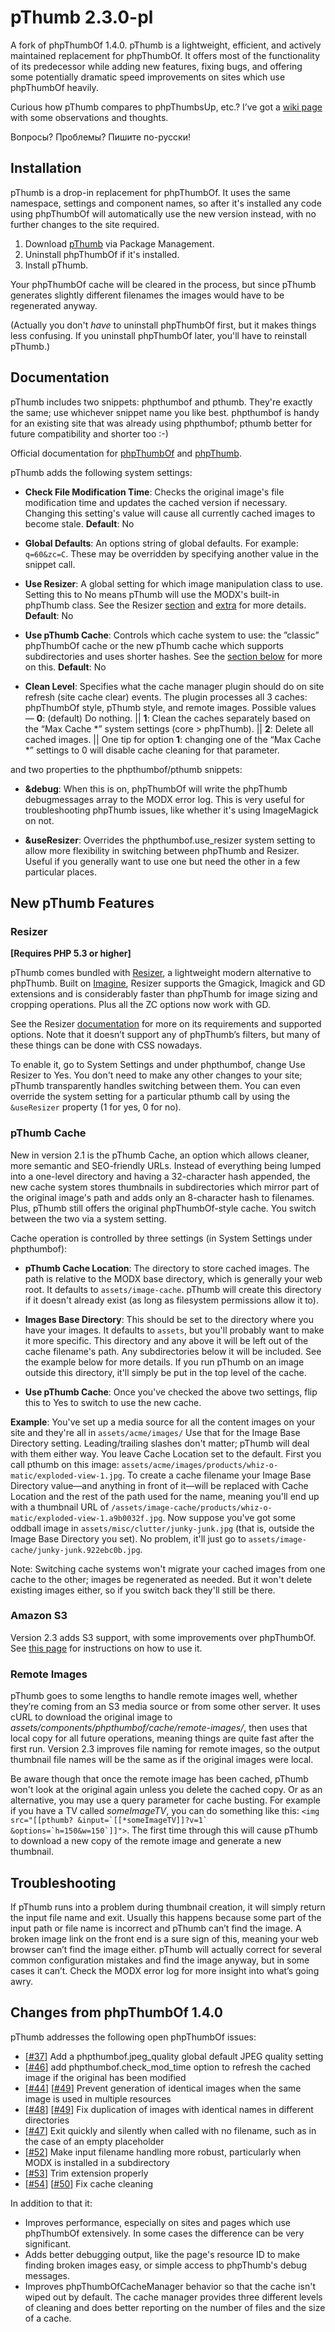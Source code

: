 pThumb 2.3.0-pl
==========

A fork of phpThumbOf 1.4.0.  pThumb is a lightweight, efficient, and actively maintained replacement for phpThumbOf.  It offers most of the functionality of its predecessor while adding new features, fixing bugs, and offering some potentially dramatic speed improvements on sites which use phpThumbOf heavily.

Curious how pThumb compares to phpThumbsUp, etc.?  I’ve got a [wiki page](https://github.com/oo12/phpThumbOf/wiki/Thumb-War) with some observations and thoughts.

Вопросы? Проблемы? Пишите по-русски!


Installation
------------

pThumb is a drop-in replacement for phpThumbOf.  It uses the same namespace, settings and component names, so after it's installed any code using phpThumbOf will automatically use the new version instead, with no further changes to the site required.

1. Download [pThumb](http://modx.com/extras/package/pthumb) via Package Management.
2. Uninstall phpThumbOf if it's installed.
3. Install pThumb.

Your phpThumbOf cache will be cleared in the process, but since pThumb generates slightly different filenames the images would have to be regenerated anyway.

(Actually you don't _have_ to uninstall phpThumbOf first, but it makes things less confusing. If you uninstall phpThumbOf later, you'll have to reinstall pThumb.)


Documentation
--------

pThumb includes two snippets: phpthumbof and pthumb.  They're exactly the same; use whichever snippet name you like best. phpthumbof is handy for an existing site that was already using phpthumbof; pthumb better for future compatibility and shorter too :-)

Official documentation for [phpThumbOf](http://rtfm.modx.com/display/addon/phpthumbof/) and [phpThumb](http://phpthumb.sourceforge.net/demo/docs/phpthumb.readme.txt).

pThumb adds the following system settings:

* __Check File Modification Time__: Checks the original image's file modification time and updates the cached version if necessary.  Changing this setting's value will cause all currently cached images to become stale. **Default**: No

* __Global Defaults__: An options string of global defaults. For example: ```q=60&zc=C```. These may be overridden by specifying another value in the snippet call.

* __Use Resizer__: A global setting for which image manipulation class to use. Setting this to No means pThumb will use the MODX's built-in phpThumb class. See the Resizer [section](#resizer) and [extra](http://modx.com/extras/package/resizer) for more details. **Default**: No

* __Use pThumb Cache__: Controls which cache system to use: the ”classic” phpThumbOf cache or the new pThumb cache which supports subdirectories and uses shorter hashes.  See the [section below](#pthumb-cache) for more on this. **Default**: No

* __Clean Level__: Specifies what the cache manager plugin should do on site refresh (site cache clear) events. The plugin processes all 3 caches: phpThumbOf style, pThumb style, and remote images. Possible values — **0**: (default) Do nothing. || **1**: Clean the caches separately based on the “Max Cache \*” system settings (core > phpThumb). || **2**: Delete all cached images. || One tip for option **1**: changing one of the “Max Cache \*” settings to 0 will disable cache cleaning for that parameter.

and two properties to the phpthumbof/pthumb snippets:

* __&amp;debug__: When this is on, phpThumbOf will write the phpThumb debugmessages array to the MODX error log.  This is very useful for troubleshooting phpThumb issues, like whether it's using ImageMagick on not.

* __&amp;useResizer__: Overrides the phpthumbof.use_resizer system setting to allow more flexibility in switching between phpThumb and Resizer.  Useful if you generally want to use one but need the other in a few particular places.

New pThumb Features
------------

### Resizer

__[Requires PHP 5.3 or higher]__

pThumb comes bundled with [Resizer](http://modx.com/extras/package/resizer), a lightweight modern alternative to phpThumb. Built on [Imagine](https://github.com/avalanche123/Imagine), Resizer supports the Gmagick, Imagick and GD extensions and is considerably faster than phpThumb for image sizing and cropping operations. Plus all the ZC options now work with GD.

See the Resizer [documentation](https://github.com/oo12/Resizer) for more on its requirements and supported options.  Note that it doesn’t support any of phpThumb’s filters, but many of these things can be done with CSS nowadays.

To enable it, go to System Settings and under phpthumbof, change Use Resizer to Yes. You don't need to make any other changes to your site; pThumb transparently handles switching between them.  You can even override the system setting for a particular pthumb call by using the ```&useResizer``` property (1 for yes, 0 for no).


### pThumb Cache

New in version 2.1 is the pThumb Cache, an option which allows cleaner, more semantic and SEO-friendly URLs.  Instead of everything being lumped into a one-level directory and having a 32-character hash appended, the new cache system stores thumbnails in subdirectories which mirror part of the original image's path and adds only an 8-character hash to filenames.  Plus, pThumb still offers the original phpThumbOf-style cache.  You switch between the two via a system setting.

Cache operation is controlled by three settings (in System Settings under phpthumbof):

* __pThumb Cache Location__: The directory to store cached images. The path is relative to the MODX base directory, which is generally your web root.  It defaults to ```assets/image-cache```.  pThumb will create this directory if it doesn't already exist (as long as filesystem permissions allow it to).

* __Images Base Directory__: This should be set to the directory where you have your images. It defaults to ```assets```, but you'll probably want to make it more specific.  This directory and any above it will be left out of the cache filename's path.  Any subdirectories below it will be included.  See the example below for more details.  If you run pThumb on an image outside this directory, it'll simply be put in the top level of the cache.

* __Use pThumb Cache__: Once you've checked the above two settings, flip this to Yes to switch to use the new cache.

**Example**: You've set up a media source for all the content images on your site and they're all in ```assets/acme/images/```  Use that for the Image Base Directory setting.  Leading/trailing slashes don't matter; pThumb will deal with them either way.  You leave Cache Location set to the default.  First you call pthumb on this image: ```assets/acme/images/products/whiz-o-matic/exploded-view-1.jpg```.  To create a cache filename your Image Base Directory value—and anything in front of it—will be replaced with Cache Location and the rest of the path used for the name, meaning you'll end up with a thumbnail URL of ```/assets/image-cache/products/whiz-o-matic/exploded-view-1.a9b0032f.jpg```.  Now suppose you've got some oddball image in ```assets/misc/clutter/junky-junk.jpg``` (that is, outside the Image Base Directory you set).  No problem, it'll just go to ```assets/image-cache/junky-junk.922ebc0b.jpg```.

Note: Switching cache systems won't migrate your cached images from one cache to the other; images be regenerated as needed.  But it won't delete existing images either, so if you switch back they'll still be there.


### Amazon S3

Version 2.3 adds S3 support, with some improvements over phpThumbOf.  See [this page](https://github.com/oo12/phpThumbOf/wiki/Amazon-S3) for instructions on how to use it.


### Remote Images

pThumb goes to some lengths to handle remote images well, whether they’re coming from an S3 media source or from some other server.  It uses cURL to download the original image to _assets/components/phpthumbof/cache/remote-images/_, then uses that local copy for all future operations, meaning things are quite fast after the first run.  Version 2.3 improves file naming for remote images, so the output thumbnail file names will be the same as if the original images were local.

Be aware though that once the remote image has been cached, pThumb won't look at the original again unless you delete the cached copy.  Or as an alternative, you may use a query parameter for cache busting.  For example if you have a TV called _someImageTV_, you can do something like this: ```<img src="[[pthumb? &input=`[[*someImageTV]]?v=1` &options=`h=150&w=150`]]">```.  The first time through this will cause pThumb to download a new copy of the remote image and generate a new thumbnail.


Troubleshooting
-----------

If pThumb runs into a problem during thumbnail creation, it will simply return the input file name and exit.  Usually this happens because some part of the input path or file name is incorrect and pThumb can’t find the image.  A broken image link on the front end is a sure sign of this, meaning your web browser can’t find the image either.  pThumb will actually correct for several common configuration mistakes and find the image anyway, but in some cases it can’t.  Check the MODX error log for more insight into what’s going awry.



Changes from phpThumbOf 1.4.0
----------

pThumb addresses the following open phpThumbOf issues:

* [[#37](https://github.com/splittingred/phpThumbOf/issues/37)] Add a phpthumbof.jpeg_quality global default JPEG quality setting
* [[#46](https://github.com/splittingred/phpThumbOf/pull/46)] add phpthumbof.check\_mod\_time option to refresh the cached image if the
  original has been modified
* [[#44](https://github.com/splittingred/phpThumbOf/issues/44)] [[#49](https://github.com/splittingred/phpThumbOf/issues/49)] Prevent generation of identical images when the same image is used in
  multiple resources
* [[#48](https://github.com/splittingred/phpThumbOf/pull/48)] [[#49](https://github.com/splittingred/phpThumbOf/issues/49)] Fix duplication of images with identical names in different directories
* [[#47](https://github.com/splittingred/phpThumbOf/pull/47)] Exit quickly and silently when called with no filename, such as in the case of an empty placeholder
* [[#52](https://github.com/splittingred/phpThumbOf/issues/52)] Make input filename handling more robust, particularly when MODX is
  installed in a subdirectory
* [[#53](https://github.com/splittingred/phpThumbOf/issues/53)] Trim extension properly
* [[#54](https://github.com/splittingred/phpThumbOf/issues/54)] [[#50](https://github.com/splittingred/phpThumbOf/pull/50)] Fix cache cleaning

In addition to that it:

* Improves performance, especially on sites and pages which use phpThumbOf extensively.  In some cases the difference can be very significant.
* Adds better debugging output, like the page's resource ID to make finding broken images easy, or simple access to phpThumb's debug messages.
* Improves phpThumbOfCacheManager behavior so that the cache isn't wiped out by default.  The cache manager provides three different levels of cleaning and does better reporting on the number of files and the size of a cache.